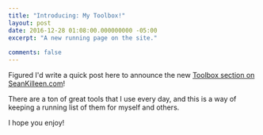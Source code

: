 ```yaml
---
title: "Introducing: My Toolbox!"
layout: post
date: 2016-12-28 01:08:00.000000000 -05:00
excerpt: "A new running page on the site."
  
comments: false
---
```

Figured I'd write a quick post here to announce the new [Toolbox section on SeanKilleen.com](http://SeanKilleen.com/toolbox)!

There are a ton of great tools that I use every day, and this is a way of keeping a running list of them for myself and others.

I hope you enjoy!